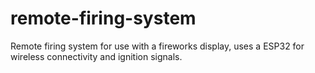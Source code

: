 # remote-firing-system
Remote firing system for use with a fireworks display, uses a ESP32 for wireless connectivity and ignition signals.
